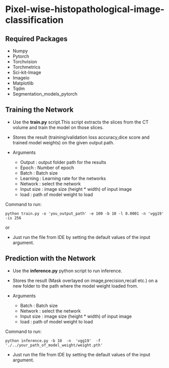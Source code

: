 # Pixel-wise-histopathological-image-classification

## Required Packages

- Numpy 
- Pytorch
- Torchvision
- Torchmetrics
- Sci-kit-Image
- Imageio
- Matplotlib 
- Tqdm
- Segmentation_models_pytorch

## Training the Network

- Use the **train.py** script.This script extracts the slices from the CT volume and train the model on those slices.
- Stores the result (training/validation loss accuracy,dice score and trained model weights) on the given output path.

- Arguments 
  - Output : output folder path for the results
  - Epoch : Number of epoch
  - Batch : Batch size
  - Learning : Learning rate for the networks
  - Network : select the network
  - Input size : image size (height * width) of input image
  - load : path of model weight to load
  

Command to run:
```
python train.py -o 'you_output_path' -e 100 -b 10 -l 0.0001 -n 'vgg19' -is 256 

```
 or
- Just run the file from IDE by setting the default values of the input argument.

 ## Prediction with the Network 
 
 - Use the **inference.py** python script to run inference.
 - Stores the result (Mask overlayed on image,precision,recall etc.) on a new folder to the path where the model weight loaded from.
 
 - Arguments 
    
    - Batch : Batch size 
    - Network : select the network
    - Input size : image size (height * width) of input image
    - load : path of model weight to load

Command to run:
```
python inference.py -b 10  -n  'vgg19'  -f  './../your_path_of_model_weight/weight.pth'

```
- Just run the file from IDE by setting the default values of the input argument.
